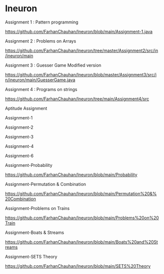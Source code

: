 # Ineuron
Assignment 1 : Pattern programming

https://github.com/FarhanChauhan/Ineuron/blob/main/Assignment-1.java


Assignment 2 : Problems on Arrays

https://github.com/FarhanChauhan/Ineuron/tree/master/Assignment2/src/in/ineuron/main


Assignment 3 : Guesser Game Modified version

https://github.com/FarhanChauhan/Ineuron/blob/master/Assignment3/src/in/ineuron/main/GuesserGame.java


Assignment 4 : Programs on strings

https://github.com/FarhanChauhan/Ineuron/tree/main/Assignment4/src


Aptitude Assignment 

Assignment-1


Assignment-2


Assignment-3


Assignment-4


Assignment-6


Assignment-Probability

https://github.com/FarhanChauhan/Ineuron/blob/main/Probability

Assignment-Permutation & Combination

https://github.com/FarhanChauhan/Ineuron/blob/main/Permutation%20&%20Combination

Assignment-Problems on Trains

https://github.com/FarhanChauhan/Ineuron/blob/main/Problems%20on%20Train

Assignment-Boats & Streams

https://github.com/FarhanChauhan/Ineuron/blob/main/Boats%20and%20Streams

Assignment-SETS Theory

https://github.com/FarhanChauhan/Ineuron/blob/main/SETS%20Theory

